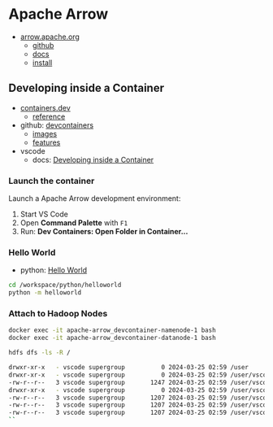 # Apache Arrow

- [arrow.apache.org](https://arrow.apache.org/)
  - [github](https://github.com/apache/arrow)
  - [docs](https://arrow.apache.org/docs/)
  - [install](https://arrow.apache.org/install/)

## Developing inside a Container

- [containers.dev](https://containers.dev/)
  - [reference](https://containers.dev/implementors/json_reference/)
- github: [devcontainers](https://github.com/devcontainers)
  - [images](https://github.com/devcontainers/images)
  - [features](https://github.com/devcontainers/features)
- vscode
  - docs: [Developing inside a Container](https://code.visualstudio.com/docs/devcontainers/containers)

### Launch the container

Launch a Apache Arrow development environment:

1. Start VS Code
2. Open **Command Palette** with `F1`
3. Run: **Dev Containers: Open Folder in Container...**

### Hello World

- python: [Hello World](python/helloworld/README.md)

```bash
cd /workspace/python/helloworld
python -m helloworld
```

### Attach to Hadoop Nodes

```bash
docker exec -it apache-arrow_devcontainer-namenode-1 bash
docker exec -it apache-arrow_devcontainer-datanode-1 bash
```

```bash
hdfs dfs -ls -R /

drwxr-xr-x   - vscode supergroup          0 2024-03-25 02:59 /user
drwxr-xr-x   - vscode supergroup          0 2024-03-25 02:59 /user/vscode
-rw-r--r--   3 vscode supergroup       1247 2024-03-25 02:59 /user/vscode/birthdays.parquet
drwxr-xr-x   - vscode supergroup          0 2024-03-25 02:59 /user/vscode/output
-rw-r--r--   3 vscode supergroup       1207 2024-03-25 02:59 /user/vscode/output/0.parquet
-rw-r--r--   3 vscode supergroup       1207 2024-03-25 02:59 /user/vscode/output/1.parquet
-rw-r--r--   3 vscode supergroup       1207 2024-03-25 02:59 /user/vscode/output/2.parquet
``
